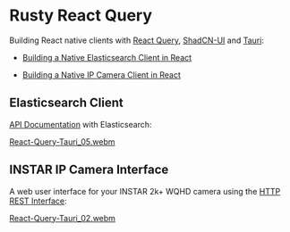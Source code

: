 # Rusty React Query

Building React native clients with [React Query](https://github.com/TanStack/query), [ShadCN-UI](https://github.com/shadcn-ui/ui) and [Tauri](https://github.com/tauri-apps/tauri):

* [Building a Native Elasticsearch Client in React](https://mpolinowski.github.io/docs/Development/Javascript/2023-12-21-react-query-tauri-elasticsearch/2023-12-21)

* [Building a Native IP Camera Client in React](https://mpolinowski.github.io/docs/Development/Javascript/2023-12-24-react-query-tauri-iot-ctrl/2023-12-21)


## Elasticsearch Client

[API Documentation](https://wiki.instar.com/en/1440p_Series_CGI_List/Complete_CGI_List/) with Elasticsearch:

[React-Query-Tauri_05.webm](https://github.com/mpolinowski/rusty-react-query/assets/18694428/5ff7a5e1-0c42-401d-a943-e0f878e655ee)


## INSTAR IP Camera Interface

A web user interface for your INSTAR 2k+ WQHD camera using the [HTTP REST Interface](https://wiki.instar.com/en/Advanced_User/CGI_Commands/):

[React-Query-Tauri_02.webm](https://github.com/mpolinowski/rusty-react-query/assets/18694428/31d5e4e1-fa5c-4ad1-8863-5043f6fd582c)
